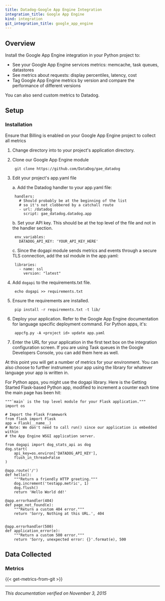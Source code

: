 ```yaml
---
title: Datadog-Google App Engine Integration
integration_title: Google App Engine
kind: integration
git_integration_title: google_app_engine
---
```



## Overview

Install the Google App Engine integration in your Python project to:

* See your Google App Engine services metrics: memcache, task queues, datastores
* See metrics about requests: display percentiles, latency, cost
* Tag Google App Engine metrics by version and compare the performance of different versions

You can also send custom metrics to Datadog.

## Setup
### Installation

Ensure that Billing is enabled on your Google App Engine project to collect all metrics

1. Change directory into to your project's application directory.
2. Clone our Google App Engine module

        git clone https://github.com/DataDog/gae_datadog

3. Edit your project's app.yaml file

    a. Add the Datadog handler to your app.yaml file:

        handlers:
          # Should probably be at the beginning of the list
          # so it's not clobbered by a catchall route
          - url: /datadog
            script: gae_datadog.datadog.app


    b. Set your API key. This should be at the top level of the file and not in the handler section.

        env_variables:
          DATADOG_API_KEY: 'YOUR_API_KEY_HERE'

    c. Since the dogapi module sends metrics and events through a secure TLS connection, add the ssl module in the app.yaml:

        libraries:
          - name: ssl
            version: "latest"

4. Add ```dogapi``` to the requirements.txt file.

        echo dogapi >> requirements.txt

5. Ensure the requirements are installed.

        pip install -r requirements.txt -t lib/

6. Deploy your application. Refer to the Google App Engine documentation for language specific deployment command. For Python apps, it's:

        appcfg.py -A <project id> update app.yaml

7. Enter the URL for your application in the first text box on the integration configuration screen. If you are using Task queues in the Google Developers Console, you can add them here as well.

At this point you will get a number of metrics for your environment. You can also choose to further instrument your app using the library for whatever language your app is written in.

For Python apps, you might use the dogapi library. Here is the Getting Started Flask-based Python app, modified to increment a counter each time the main page has been hit:


    """`main` is the top level module for your Flask application."""
    import os

    # Import the Flask Framework
    from flask import Flask
    app = Flask(__name__)
    # Note: We don't need to call run() since our application is embedded within
    # the App Engine WSGI application server.

    from dogapi import dog_stats_api as dog
    dog.start(
        api_key=os.environ['DATADOG_API_KEY'],
        flush_in_thread=False
    )

    @app.route('/')
    def hello():
        """Return a friendly HTTP greeting."""
        dog.increment('testapp.metric', 1)
        dog.flush()
        return 'Hello World dd!'

    @app.errorhandler(404)
    def page_not_found(e):
        """Return a custom 404 error."""
        return 'Sorry, Nothing at this URL.', 404


    @app.errorhandler(500)
    def application_error(e):
        """Return a custom 500 error."""
        return 'Sorry, unexpected error: {}'.format(e), 500

## Data Collected
### Metrics

{{< get-metrics-from-git >}}

-------------------------

*This documentation verified on November 3, 2015*
